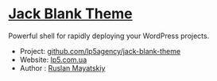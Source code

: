 # [Jack Blank Theme](http://lp5.com.ua)

Powerful shell for rapidly deploying your WordPress projects.

* Project: [github.com/lp5agency/jack-blank-theme](https://github.com/lp5agency/jack-blank-theme)
* Website: [lp5.com.ua](http://lp5.com.ua)
* Author : [Ruslan Mayatskiy](http://vk.com/j4ck_th3_r1pp3r)

